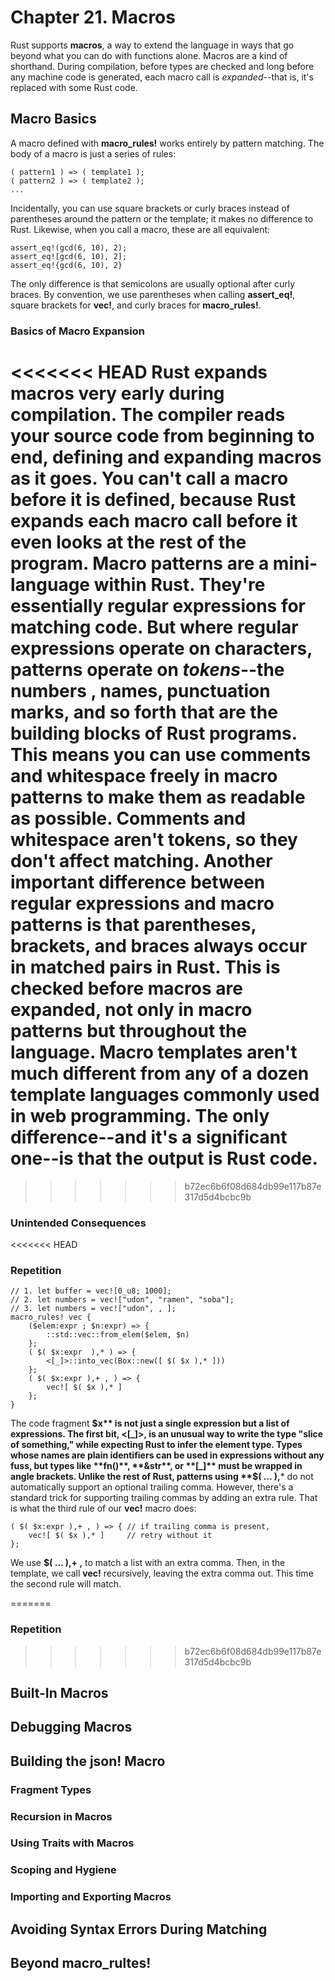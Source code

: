 # Chapter 21. Macros

Rust supports **macros**, a way to extend the language in ways that go beyond what you can do with functions alone.
Macros are a kind of shorthand. During compilation, before types are checked and long before any machine code is generated, each macro call is *expanded*--that is, it's replaced with some Rust code.


## Macro Basics

A macro defined with **macro_rules!** works entirely by pattern matching. The body of a macro is just a series of rules:

    ( pattern1 ) => ( template1 );
    ( pattern2 ) => ( template2 );
    ...

Incidentally, you can use square brackets or curly braces instead of parentheses around the pattern or the template; it makes no difference to Rust. Likewise, when you call a macro, these are all equivalent:

    assert_eq!(gcd(6, 10), 2);
    assert_eq![gcd(6, 10), 2];
    assert_eq!{gcd(6, 10), 2}

The only difference is that semicolons are usually optional after curly braces. By convention, we use parentheses when calling **assert_eq!**, square brackets for **vec!**, and curly braces for **macro_rules!**.


### Basics of Macro Expansion

<<<<<<< HEAD
Rust expands macros very early during compilation. The compiler reads your source code from beginning to end, defining and expanding macros as it goes. You can't call a macro before it is defined, because Rust expands each macro call before it even looks at the rest of the program.
Macro patterns are a mini-language within Rust. They're essentially regular expressions for matching code. But where regular expressions operate on characters, patterns operate on *tokens*--the numbers , names, punctuation marks, and so forth that are the building blocks of Rust programs. This means you can use comments and whitespace freely in macro patterns to make them as readable as possible. Comments and whitespace aren't tokens, so they don't affect matching.
Another important difference between regular expressions and macro patterns is that parentheses, brackets, and braces always occur in matched pairs in Rust. This is checked before macros are expanded, not only in macro patterns but throughout the language.
Macro templates aren't much different from any of a dozen template languages commonly used in web programming. The only difference--and it's a significant one--is that the output is Rust code.
=======
>>>>>>> b72ec6b6f08d684db99e117b87e317d5d4bcbc9b


### Unintended Consequences

<<<<<<< HEAD

### Repetition

    // 1. let buffer = vec![0_u8; 1000];
    // 2. let numbers = vec!["udon", "ramen", "soba"];
    // 3. let numbers = vec!["udon", , ];
    macro_rules! vec {
        ($elem:expr ; $n:expr) => {
            ::std::vec::from_elem($elem, $n)
        };
        ( $( $x:expr  ),* ) => {
            <[_]>::into_vec(Box::new([ $( $x ),* ]))
        };
        ( $( $x:expr ),+ , ) => {
            vec![ $( $x ),* ]
        };
    }

The code fragment **$x** is not just a single expression but a list of expressions. 
The first bit, <[_]>, is an unusual way to write the type "slice of something," while expecting Rust to infer the element type. Types whose names are plain identifiers can be used in expressions without any fuss, but types like **fn()**, **&str**, or **[_]** must be wrapped in angle brackets.
Unlike the rest of Rust, patterns using **$( ... ),*** do not automatically support an optional trailing comma. However, there's a standard trick for supporting trailing commas by adding an extra rule. That is what the third rule of our **vec!** macro does:

    ( $( $x:expr ),+ , ) => { // if trailing comma is present,
        vec![ $( $x ),* ]     // retry without it
    };

We use **$( ... ),+ ,** to match a list with an extra comma. Then, in the template, we call **vec!** recursively, leaving the extra comma out. This time the second rule will match.


=======
### Repetition

>>>>>>> b72ec6b6f08d684db99e117b87e317d5d4bcbc9b
## Built-In Macros

## Debugging Macros

## Building the json! Macro

### Fragment Types

### Recursion in Macros

### Using Traits with Macros

### Scoping and Hygiene

### Importing and Exporting Macros


## Avoiding Syntax Errors During Matching

## Beyond macro_rultes!
